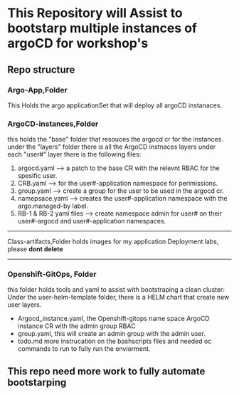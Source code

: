 # This Repository will Assist to bootstarp multiple instances of argoCD for workshop's

## Repo structure

### Argo-App,Folder

This Holds the argo applicationSet that will deploy all argoCD instanaces.

### ArgoCD-instances,Folder

this holds the "base" folder that resouces the argocd cr for the instances.
under the "layers" folder there is all the ArgoCD instnaces layers
under each "user#" layer there is the following files:

1. argocd.yaml --> a patch to the base CR with the relevnt RBAC for the spesific user.
2. CRB.yaml --> for the user#-application namespace for perimissions.
3. group.yaml --> create a group for the user to be used in the argocd cr.
4. namepsace.yaml --> creates the user#-application namespace with the argo.managed-by label.
5. RB-1 & RB-2 yaml files --> create namespace admin for user# on their user#-argocd and user#-application namespaces.

---
Class-artifacts,Folder holds images for my application Deployment labs, please **dont delete**

---

### Openshift-GitOps, Folder

this folder holds tools and yaml to assist with bootstraping a clean cluster:
Under the user-helm-template folder, there is a HELM chart that create new user layers.

- Argocd_instance.yaml, the Openshift-gitops name space ArgoCD instance CR with the admin group RBAC
- group.yaml, this will create an admin group with the admin user.
- todo.md more instrucation on the bashscripts files and needed oc commands to run to fully run the enviorment.

## This repo need more work to fully automate bootstarping
